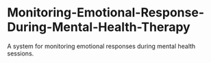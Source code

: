 # Monitoring-Emotional-Response-During-Mental-Health-Therapy
A system for monitoring emotional responses during mental health sessions.
